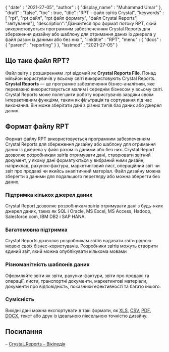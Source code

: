 {
  "date" : "2021-27-05",
  "author" : {
    "display_name" : "Muhammad Umar"
},
  "draft" : "false",
  "toc" : true,
  "title" :"RPT - файл звітів Crystal",
  "keywords" :[ "rpt", "rpt файл", "rpt файл формату", "файл Crystal Reports", "звітування"],
  "description":"Дізнайтеся про формат потоку RPT, який використовується програмним забезпеченням Crystal Reports для збереження дизайну або шаблону для отримання даних із джерела у файл разом із даними або без них.",
  "linktitle" : "RPT",
  "menu" : {
    "docs" : {
      "parent" : "reporting"
}
},
  "lastmod" : "2021-27-05"
}

## Що таке файл RPT? ##
Файл звіту з розширенням .rpt відомий як **Crystal Reports File**. Понад мільйон користувачів у всьому світі використовують Crystal Reports. **Crystal Reports** — це програмне забезпечення бізнес-аналітики, яке переважно використовується малим і середнім бізнесом у всьому світі. Crystal Reports може полегшити роботу користувачів завдяки своїм інтерактивним функціям, таким як фільтрація та сортування під час виконання. Він може зберігати дані з різних типів баз даних або джерел даних.

## Формат файлу RPT

Формат файлу RPT використовується програмним забезпеченням Crystal Reports для збереження дизайну або шаблону для отримання даних із джерела у файл разом із даними або без них. Crystal Report дозволяє розробникам звітів отримувати дані, створювати звітний документ, у якому дані форматуються у вибраний ними дизайн, наприклад, рахунок-фактура, маркетинговий лист, операційний звіт чи звіт про продажі чи якийсь аналітичний матеріал. Файл дизайну можна зберегти з даними для подальшого перегляду або можна зберегти без даних.

### Підтримка кількох джерел даних
Crystal Report дозволяє розробникам звітів отримувати дані з будь-яких джерел даних, таких як SQL і Oracle, MS Excel, MS Access, Hadoop, Salesforce.com, IBM DB2 і SAP HANA.

### Багатомовна підтримка
Crystal Reports дозволяє розробникам звітів надавати звіти рідною мовою своїх бізнес-користувачів. Розробники звітів можуть створити єдиний звіт, який можна опублікувати кількома мовами

### Різноманітність шаблонів даних
Оформляйте звіти як звіти, рахунки-фактури, звіти про продажі та операції, листи, транспортні документи, маркетингові матеріали, документи про відповідність, показники ефективності та багато іншого.

### Сумісність
Вихідні дані можна експортувати в такі формати, як [XLS](/uk/spreadsheet/xlsx/), [CSV](/uk/spreadsheet/csv/), [PDF](/uk/pdf/), [DOCX](/uk/word-processing/docx/), текст або друк із ідеальною піксельною точністю дизайну.




## Посилання ##

– [Crystal_Reports – Вікіпедія](https://en.wikipedia.org/wiki/Crystal_Reports)


